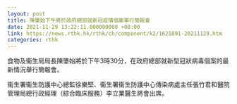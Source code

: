 ```yaml
---
layout: post
title: 陳肇始下午將於政府總部就新冠疫情個案舉行簡報會
date: 2021-11-29 13:22:11.000000000 +08:00
link: https://news.rthk.hk/rthk/ch/component/k2/1621891-20211129.htm
categories: rthk
---
```


食物及衞生局局長陳肇始將於下午3時30分，在政府總部就新型冠狀病毒個案的最新情況舉行簡報會。

衞生署衞生防護中心總監徐樂堅、衞生署衞生防護中心傳染病處主任張竹君和醫院管理局總行政經理（綜合臨床服務）李立業醫生將會出席。

